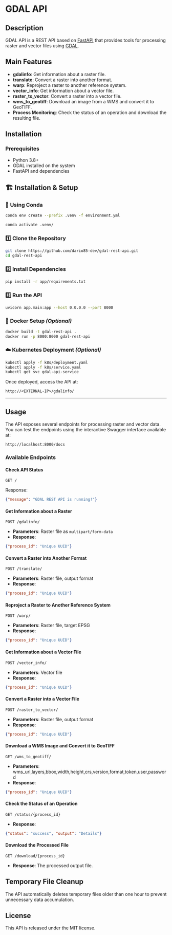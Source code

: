 # GDAL API

## Description
GDAL API is a REST API based on [FastAPI](https://fastapi.tiangolo.com/) that provides tools for processing raster and vector files using [GDAL](https://gdal.org/).

## Main Features
- **gdalinfo**: Get information about a raster file.
- **translate**: Convert a raster into another format.
- **warp**: Reproject a raster to another reference system.
- **vector_info**: Get information about a vector file.
- **raster_to_vector**: Convert a raster into a vector file.
- **wms_to_geotiff**: Download an image from a WMS and convert it to GeoTIFF.
- **Process Monitoring**: Check the status of an operation and download the resulting file.

## Installation

### Prerequisites
- Python 3.8+
- GDAL installed on the system
- FastAPI and dependencies

## 🏗 **Installation & Setup**

### 🔧 **Using Conda**
```sh
conda env create --prefix .venv -f environment.yml

conda activate .venv/
```

### 1️⃣ **Clone the Repository**
```sh
git clone https://github.com/dario85-dev/gdal-rest-api.git
cd gdal-rest-api
```

### 2️⃣ **Install Dependencies**
```sh
pip install -r app/requirements.txt
```

### 3️⃣ **Run the API**
```sh
uvicorn app.main:app --host 0.0.0.0 --port 8000
```

### 🐳 **Docker Setup** *(Optional)*
```sh
docker build -t gdal-rest-api .
docker run -p 8000:8000 gdal-rest-api
```

### ☁️ **Kubernetes Deployment** *(Optional)*
```sh
kubectl apply -f k8s/deployment.yaml
kubectl apply -f k8s/service.yaml
kubectl get svc gdal-api-service
```

Once deployed, access the API at:
```
http://<EXTERNAL-IP>/gdalinfo/
```

---

## Usage

The API exposes several endpoints for processing raster and vector data. You can test the endpoints using the interactive Swagger interface available at:
```
http://localhost:8000/docs
```

### Available Endpoints

#### Check API Status
```http
GET /
```
Response:
```json
{"message": "GDAL REST API is running!"}
```

#### Get Information about a Raster
```http
POST /gdalinfo/
```
- **Parameters**: Raster file as `multipart/form-data`
- **Response**:
```json
{"process_id": "Unique UUID"}
```

#### Convert a Raster into Another Format
```http
POST /translate/
```
- **Parameters**: Raster file, output format
- **Response**:
```json
{"process_id": "Unique UUID"}
```

#### Reproject a Raster to Another Reference System
```http
POST /warp/
```
- **Parameters**: Raster file, target EPSG
- **Response**:
```json
{"process_id": "Unique UUID"}
```

#### Get Information about a Vector File
```http
POST /vector_info/
```
- **Parameters**: Vector file
- **Response**:
```json
{"process_id": "Unique UUID"}
```

#### Convert a Raster into a Vector File
```http
POST /raster_to_vector/
```
- **Parameters**: Raster file, output format
- **Response**:
```json
{"process_id": "Unique UUID"}
```

#### Download a WMS Image and Convert it to GeoTIFF
```http
GET /wms_to_geotiff/
```
- **Parameters**: wms_url,layers,bbox,width,height,crs,version,format,token,user,password
- **Response**:
```json
{"process_id": "Unique UUID"}
```

#### Check the Status of an Operation
```http
GET /status/{process_id}
```
- **Response**:
```json
{"status": "success", "output": "Details"}
```

#### Download the Processed File
```http
GET /download/{process_id}
```
- **Response**: The processed output file.

## Temporary File Cleanup
The API automatically deletes temporary files older than one hour to prevent unnecessary data accumulation.

## License
This API is released under the MIT license.

